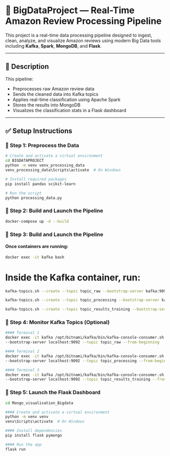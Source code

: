 # 🚀 BigDataProject — Real-Time Amazon Review Processing Pipeline

This project is a real-time data processing pipeline designed to ingest, clean, analyze, and visualize Amazon reviews using modern Big Data tools including **Kafka**, **Spark**, **MongoDB**, and **Flask**.


---

## 🧩 Description

This pipeline:
- Preprocesses raw Amazon review data
- Sends the cleaned data into Kafka topics
- Applies real-time classification using Apache Spark
- Stores the results into MongoDB
- Visualizes the classification stats in a Flask dashboard

---

## ✅ Setup Instructions

### 📌 Step 1: Preprocess the Data

```bash
# Create and activate a virtual environment
cd BIGDATAPROJECT
python -m venv venv_processing_data
venv_processing_data\Scripts\activate  # On Windows

# Install required packages
pip install pandas scikit-learn

# Run the script
python processing_data.py
```


### 📌 Step 2: Build and Launch the Pipeline
```bash
docker-compose up -d --build
```

### 📌 Step 3: Build and Launch the Pipeline

####  Once containers are running:
```bash
docker exec -it kafka bash
```
# Inside the Kafka container, run:
```bash
kafka-topics.sh --create --topic topic_raw --bootstrap-server kafka:9092 --partitions 1 --replication-factor 1

kafka-topics.sh --create --topic topic_processing --bootstrap-server kafka:9092 --partitions 1 --replication-factor 1

kafka-topics.sh --create --topic topic_results_training --bootstrap-server kafka:9092 --partitions 1 --replication-factor 1

```


### 📌 Step 4: Monitor Kafka Topics (Optional)
```bash
#### Terminal 1
docker exec -it kafka /opt/bitnami/kafka/bin/kafka-console-consumer.sh \
--bootstrap-server localhost:9092 --topic topic_raw --from-beginning

#### Terminal 2
docker exec -it kafka /opt/bitnami/kafka/bin/kafka-console-consumer.sh \
--bootstrap-server localhost:9092 --topic topic_processing --from-beginning

#### Terminal 3
docker exec -it kafka /opt/bitnami/kafka/bin/kafka-console-consumer.sh \
--bootstrap-server localhost:9092 --topic topic_results_training --from-beginning
```

### 📌 Step 5: Launch the Flask Dashboard
```bash
cd Mongo_visualisation_Bigdata

#### Create and activate a virtual environment
python -m venv venv
venv\Scripts\activate  # On Windows

#### Install dependencies
pip install flask pymongo

#### Run the app
flask run

```
